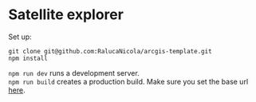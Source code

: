 # Satellite explorer

Set up:

```
git clone git@github.com:RalucaNicola/arcgis-template.git
npm install
```

`npm run dev` runs a development server.  
`npm run build` creates a production build. Make sure you set the base url [here](https://github.com/RalucaNicola/satellite-explorer/blob/main/vite.config.js#L5).
